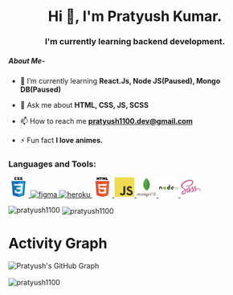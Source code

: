 <h1 align="center">Hi 👋, I'm Pratyush Kumar.</h1>
<h3 align="center">I'm currently learning backend development.</h3>

##### About Me-

- 🌱 I’m currently learning **React.Js, Node JS(Paused), Mongo DB(Paused)**

- 💬 Ask me about **HTML, CSS, JS, SCSS**

- 📫 How to reach me **pratyush1100.dev@gmail.com**

- ⚡ Fun fact **I love animes.**


<h3 align="left">Languages and Tools:</h3>
<p align="left"> <a href="https://www.w3schools.com/css/" target="_blank"> <img src="https://raw.githubusercontent.com/devicons/devicon/master/icons/css3/css3-original-wordmark.svg" alt="css3" width="40" height="40"/> </a> <a href="https://www.figma.com/" target="_blank"> <img src="https://www.vectorlogo.zone/logos/figma/figma-icon.svg" alt="figma" width="40" height="40"/> </a> <a href="https://heroku.com" target="_blank"> <img src="https://www.vectorlogo.zone/logos/heroku/heroku-icon.svg" alt="heroku" width="40" height="40"/> </a> <a href="https://www.w3.org/html/" target="_blank"> <img src="https://raw.githubusercontent.com/devicons/devicon/master/icons/html5/html5-original-wordmark.svg" alt="html5" width="40" height="40"/> </a> <a href="https://developer.mozilla.org/en-US/docs/Web/JavaScript" target="_blank"> <img src="https://raw.githubusercontent.com/devicons/devicon/master/icons/javascript/javascript-original.svg" alt="javascript" width="40" height="40"/> </a> <a href="https://www.mongodb.com/" target="_blank"> <img src="https://raw.githubusercontent.com/devicons/devicon/master/icons/mongodb/mongodb-original-wordmark.svg" alt="mongodb" width="40" height="40"/> </a> <a href="https://nodejs.org" target="_blank"> <img src="https://raw.githubusercontent.com/devicons/devicon/master/icons/nodejs/nodejs-original-wordmark.svg" alt="nodejs" width="40" height="40"/> </a> <a href="https://sass-lang.com" target="_blank"> <img src="https://raw.githubusercontent.com/devicons/devicon/master/icons/sass/sass-original.svg" alt="sass" width="40" height="40"/> </a> </p>

<p><img align="left" src="https://github-readme-stats.vercel.app/api/top-langs?username=pratyush1100&show_icons=true&locale=en&layout=compact" alt="pratyush1100" /></p>

<p>&nbsp;<img align="center" src="https://github-readme-stats.vercel.app/api?username=pratyush1100&show_icons=true&locale=en" alt="pratyush1100" /></p>

# Activity Graph


![Pratyush's GitHub Graph](https://activity-graph.herokuapp.com/graph?username=pratyush1100&custom_title=My%20Graph&bg_color=241731&line=f20f80&color=f52f91&point=fdf5ea&hide_border=true&area=false&area_color=fdf5ea)


<p><img align="center" src="https://github-readme-streak-stats.herokuapp.com/?user=pratyush1100&" alt="pratyush1100" /></p>

